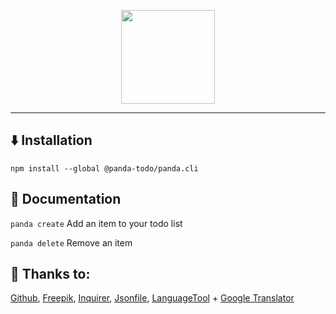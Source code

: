 <p align="center">
  <img src="https://github.com/kramerbastian/images/raw/master/622.png" height="150" width="auto">
</p>

***

## ⬇️ Installation

```npm install --global @panda-todo/panda.cli```

## 📕️ Documentation

```panda create``` Add an item to your todo list

```panda delete``` Remove an item

## 👏️ Thanks to:

[Github](https://www.github.com), [Freepik](https://freepik.com), [Inquirer](https://www.npmjs.com/package/inquirer), [Jsonfile](https://www.npmjs.com/package/jsonfile),  [LanguageTool](https://languagetool.org) + [Google Translator](https://translate.google.com)
